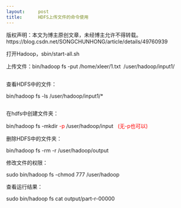 ```yaml
---
layout:     post
title:      HDFS上传文件的命令使用
---
```

<div id="article_content" class="article_content clearfix csdn-tracking-statistics" data-pid="blog" data-mod="popu_307" data-dsm="post">
								<div class="article-copyright">
					版权声明：本文为博主原创文章，未经博主允许不得转载。					https://blog.csdn.net/SONGCHUNHONG/article/details/49760939				</div>
								            <link rel="stylesheet" href="https://csdnimg.cn/release/phoenix/template/css/ck_htmledit_views-f76675cdea.css">
						<div class="htmledit_views" id="content_views">
                
<p>打开Hadoop，sbin/start-all.sh</p>
<p>上传文件：bin/hadoop fs -put /home/xleer/1.txt  /user/hadoop/input1/</p>
<p><img src="https://img-blog.csdn.net/20151110155137875?watermark/2/text/aHR0cDovL2Jsb2cuY3Nkbi5uZXQv/font/5a6L5L2T/fontsize/400/fill/I0JBQkFCMA==/dissolve/70/gravity/Center" alt=""><br></p>
<p>查看HDFS中的文件：</p>
<p>bin/hadoop fs -ls /user/hadoop/input1/*</p>
<p><img src="https://img-blog.csdn.net/20151110155237399?watermark/2/text/aHR0cDovL2Jsb2cuY3Nkbi5uZXQv/font/5a6L5L2T/fontsize/400/fill/I0JBQkFCMA==/dissolve/70/gravity/Center" alt=""><br></p>
<p>在hdfs中创建文件夹：</p>
<p>bin/hadoop fs -mkdir <span style="color:#ff0000;">-p</span> /user/hadoop/input  <span style="color:#ff0000;"> (无-p也可以)</span></p>
<p>删除HDFS中的文件夹：</p>
<p>bin/hadoop fs -rm -r /user/hadoop/output</p>
<p>修改文件的权限：</p>
<p>sudo bin/hadoop fs -chmod 777 /user/hadoop</p>
<p>查看运行结果：</p>
<p>sudo bin/hadoop fs cat output/part-r-00000</p>
<p><br></p>
            </div>
                </div>